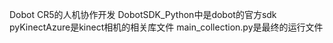 Dobot CR5的人机协作开发
DobotSDK_Python中是dobot的官方sdk
pyKinectAzure是kinect相机的相关库文件
main_collection.py是最终的运行文件
